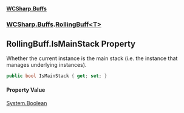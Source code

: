 #### [WCSharp.Buffs](index.md 'index')
### [WCSharp.Buffs](WCSharp.Buffs.md 'WCSharp.Buffs').[RollingBuff&lt;T&gt;](WCSharp.Buffs.RollingBuff_T_.md 'WCSharp.Buffs.RollingBuff<T>')

## RollingBuff<T>.IsMainStack Property

Whether the current instance is the main stack (i.e. the instance that manages underlying instances).

```csharp
public bool IsMainStack { get; set; }
```

#### Property Value
[System.Boolean](https://docs.microsoft.com/en-us/dotnet/api/System.Boolean 'System.Boolean')
